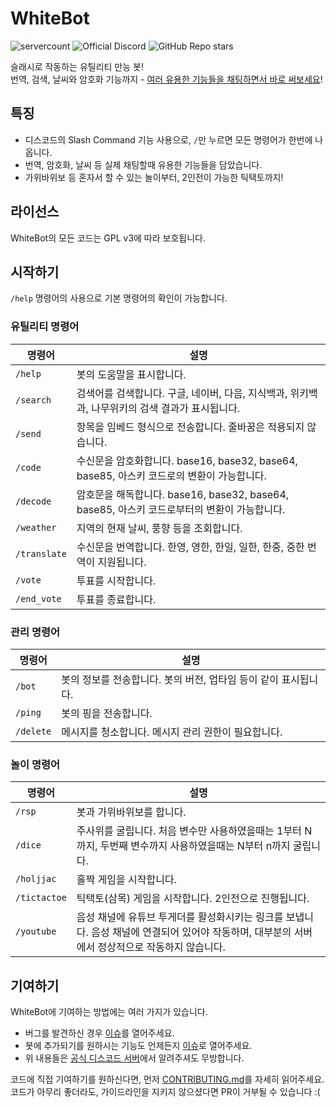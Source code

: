 [invite]: https://discord.com/oauth2/authorize?client_id=782777035898617886&permissions=8&scope=bot%20applications.commands
[discord-server]: https://discord.gg/aebSVBgzuG
[discord-shield]: https://img.shields.io/discord/795837553684774933?color=7289DA&label=Official%20Discord%20Server&logo=discord&logoColor=7289DA&style=flat-square&link=https://discord.gg/aebSVBgzuG
[servercount-shield]: https://koreanbots.dev/api/widget/bots/servers/782777035898617886.svg?icon=true&scale=1&style=flat
[stars-shield]: https://img.shields.io/github/stars/dev-White-team/WhiteBot?style=flat-square&logo=github
[issues]: https://github.com/dev-White-team/WhiteBot/issues
[pulls]: https://github.com/dev-white-team/WhiteBot/pulls
[contributing]: https://github.com/dev-White-team/WhiteBot/blob/main/CONTRIBUTING.md

# WhiteBot

![servercount][servercount-shield]
![Official Discord][discord-shield]
![GitHub Repo stars][stars-shield]

슬래시로 작동하는 유틸리티 만능 봇!\
번역, 검색, 날씨와 암호화 기능까지 - [여러 유용한 기능들을 채팅하면서 바로 써보세요][invite]!

## 특징

- 디스코드의 Slash Command 기능 사용으로, `/`만 누르면 모든 명령어가 한번에 나옵니다.
- 번역, 암호화, 날씨 등 실제 채팅할때 유용한 기능들을 담았습니다.
- 가위바위보 등 혼자서 할 수 있는 놀이부터, 2인전이 가능한 틱택토까지!

## 라이선스

WhiteBot의 모든 코드는 GPL v3에 따라 보호됩니다.

## 시작하기

`/help` 명령어의 사용으로 기본 명령어의 확인이 가능합니다.

### 유틸리티 명령어

| 명령어        | 설명 |
| ------------ | --- |
| `/help`      | 봇의 도움말을 표시합니다. |
| `/search`    | 검색어를 검색합니다. 구글, 네이버, 다음, 지식백과, 위키백과, 나무위키의 검색 결과가 표시됩니다. |
| `/send`      | 항목을 임베드 형식으로 전송합니다. 줄바꿈은 적용되지 않습니다. |
| `/code`      | 수신문을 암호화합니다. base16, base32, base64, base85, 아스키 코드로의 변환이 가능합니다. |
| `/decode`    | 암호문을 해독합니다. base16, base32, base64, base85, 아스키 코드로부터의 변환이 가능합니다. |
| `/weather`   | 지역의 현재 날씨, 풍향 등을 조회합니다. |
| `/translate` | 수신문을 번역합니다. 한영, 영한, 한일, 일한, 한중, 중한 번역이 지원됩니다. |
| `/vote`      | 투표를 시작합니다. |
| `/end_vote`  | 투표를 종료합니다. |

### 관리 명령어

| 명령어     | 설명 |
| --------- | --- |
| `/bot`    | 봇의 정보를 전송합니다. 봇의 버전, 업타임 등이 같이 표시됩니다. |
| `/ping`   | 봇의 핑을 전송합니다. |
| `/delete` | 메시지를 청소합니다. 메시지 관리 권한이 필요합니다. |

### 놀이 명령어

| 명령어        | 설명 |
| ------------ | --- |
| `/rsp`       | 봇과 가위바위보를 합니다. |
| `/dice`      | 주사위를 굴립니다. 처음 변수만 사용하였을때는 1부터 N까지, 두번째 변수까지 사용하였을때는 N부터 n까지 굴립니다. |
| `/holjjac`   | 홀짝 게임을 시작합니다. |
| `/tictactoe` | 틱택토(삼목) 게임을 시작합니다. 2인전으로 진행됩니다. |
| `/youtube`   | 음성 채널에 유튜브 투게더를 활성화시키는 링크를 보냅니다. 음성 채널에 연결되어 있어야 작동하며, 대부분의 서버에서 정상적으로 작동하지 않습니다. |

## 기여하기

WhiteBot에 기여하는 방법에는 여러 가지가 있습니다.

- 버그를 발견하신 경우 [이슈][issues]를 열어주세요.
- 봇에 추가되기를 원하시는 기능도 언제든지 [이슈][issues]로 열어주세요.
- 위 내용들은 [공식 디스코드 서버][discord-server]에서 알려주셔도 무방합니다.

코드에 직접 기여하기를 원하신다면, 먼저 [CONTRIBUTING.md][contributing]를 자세히 읽어주세요.  
코드가 아무리 좋더라도, 가이드라인을 지키지 않으셨다면 PR이 거부될 수 있습니다 :(
